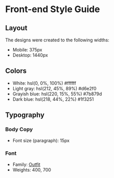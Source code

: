 # Front-end Style Guide

## Layout

The designs were created to the following widths:

- Mobile: 375px
- Desktop: 1440px

## Colors

- White: hsl(0, 0%, 100%)         	#ffffff
- Light gray: hsl(212, 45%, 89%)   	#d6e2f0
- Grayish blue: hsl(220, 15%, 55%)    	#7b879d
- Dark blue: hsl(218, 44%, 22%)          #1f3251

## Typography

### Body Copy

- Font size (paragraph): 15px

### Font

- Family: [Outfit](https://fonts.google.com/specimen/Outfit)
- Weights: 400, 700
